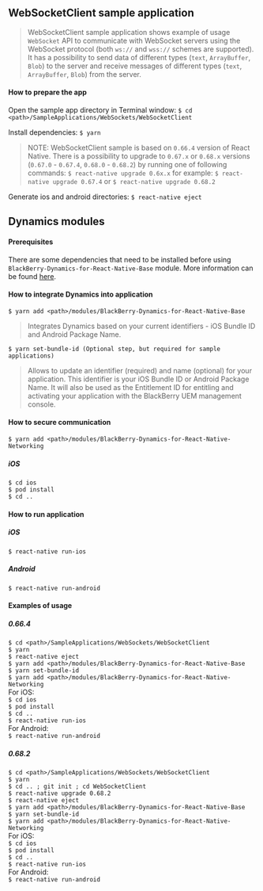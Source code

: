 ## WebSocketClient sample application
> WebSocketClient sample application shows example of usage `WebSocket` API to communicate with WebSocket servers using the WebSocket protocol (both `ws://` and `wss://` schemes are supported). It has a possibility to send data of different types (`text`, `ArrayBuffer`, `Blob`) to the server and receive messages of different types (`text`, `ArrayBuffer`, `Blob`) from the server.

#### How to prepare the app
Open the sample app directory in Terminal window:
`$ cd <path>/SampleApplications/WebSockets/WebSocketClient`

Install dependencies:
`$ yarn`

> NOTE: WebSocketClient sample is based on `0.66.4` version of React Native. There is a possibility to upgrade to `0.67.x` or `0.68.x` versions (`0.67.0` - `0.67.4`, `0.68.0` - `0.68.2`) by running one of following commands:
`$ react-native upgrade 0.6x.x`
for example:
`$ react-native upgrade 0.67.4`
or
`$ react-native upgrade 0.68.2`

Generate ios and android directories:
`$ react-native eject`

## Dynamics modules
#### Prerequisites
There are some dependencies that need to be installed before using `BlackBerry-Dynamics-for-React-Native-Base` module. More information can be found [here](https://github.com/blackberry/BlackBerry-Dynamics-React-Native-SDK/tree/master/modules/BlackBerry-Dynamics-for-React-Native-Base#Preconditions).

#### How to integrate Dynamics into application
	$ yarn add <path>/modules/BlackBerry-Dynamics-for-React-Native-Base

> Integrates Dynamics based on your current identifiers - iOS Bundle ID and Android Package Name.

	$ yarn set-bundle-id (Optional step, but required for sample applications)

> Allows to update an identifier (required) and name (optional) for your application. This identifier is your iOS Bundle ID or Android Package Name. It will also be used as the Entitlement ID for entitling and activating your application with the BlackBerry UEM management console.

#### How to secure communication
	$ yarn add <path>/modules/BlackBerry-Dynamics-for-React-Native-Networking

##### iOS
`$ cd ios`  
`$ pod install`  
`$ cd ..`

#### How to run application
##### iOS
`$ react-native run-ios`

##### Android
`$ react-native run-android`

#### Examples of usage
##### 0.66.4
`$ cd <path>/SampleApplications/WebSockets/WebSocketClient`  
`$ yarn`  
`$ react-native eject`  
`$ yarn add <path>/modules/BlackBerry-Dynamics-for-React-Native-Base`  
`$ yarn set-bundle-id`  
`$ yarn add <path>/modules/BlackBerry-Dynamics-for-React-Native-Networking`  
For iOS:  
`$ cd ios`  
`$ pod install`  
`$ cd ..`  
`$ react-native run-ios`  
For Android:  
`$ react-native run-android`
##### 0.68.2
`$ cd <path>/SampleApplications/WebSockets/WebSocketClient`  
`$ yarn`  
`$ cd .. ; git init ; cd WebSocketClient`  
`$ react-native upgrade 0.68.2`  
`$ react-native eject`  
`$ yarn add <path>/modules/BlackBerry-Dynamics-for-React-Native-Base`  
`$ yarn set-bundle-id`  
`$ yarn add <path>/modules/BlackBerry-Dynamics-for-React-Native-Networking`  
For iOS:  
`$ cd ios`  
`$ pod install`  
`$ cd ..`  
`$ react-native run-ios`  
For Android:  
`$ react-native run-android`
